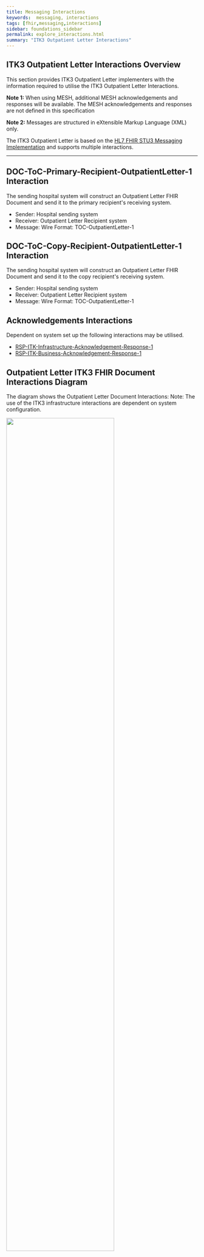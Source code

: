```yaml
---
title: Messaging Interactions
keywords:  messaging, interactions
tags: [fhir,messaging,interactions]
sidebar: foundations_sidebar
permalink: explore_interactions.html
summary: "ITK3 Outpatient Letter Interactions"
---
```





## ITK3 Outpatient Letter Interactions Overview ##
This section provides ITK3 Outpatient Letter implementers with the information required to utilise the ITK3 Outpatient Letter Interactions.

**Note 1:** When using MESH, additional MESH acknowledgements and responses will be available.  The MESH acknowledgements and responses are not defined in this specification

**Note 2:** Messages are structured in eXtensible Markup Language (XML) only.

The ITK3 Outpatient Letter is based on the [HL7 FHIR STU3 Messaging Implementation](http://hl7.org/fhir/messaging.html) and supports multiple interactions. 

---------
## DOC-ToC-Primary-Recipient-OutpatientLetter-1 Interaction ##

The sending hospital system will construct an Outpatient Letter FHIR Document and send it to the primary recipient's receiving system.

- Sender: Hospital sending system
- Receiver: Outpatient Letter Recipient system
- Message: Wire Format: TOC-OutpatientLetter-1

## DOC-ToC-Copy-Recipient-OutpatientLetter-1 Interaction ##

The sending hospital system will construct an Outpatient Letter FHIR Document and send it to the copy recipient's receiving system. 

- Sender: Hospital sending system
- Receiver: Outpatient Letter Recipient system
- Message: Wire Format: TOC-OutpatientLetter-1

## Acknowledgements Interactions ##

Dependent on system set up the following interactions may be utilised.


- <a href="https://developer.nhs.uk/apis/itk3messagedistribution/explore_interactions.html#rsp-itk-infrastructure-acknowledgement-response-1-interaction" target="_blank">RSP-ITK-Infrastructure-Acknowledgement-Response-1</a>
- <a href="https://developer.nhs.uk/apis/itk3messagedistribution/explore_interactions.html#rsp-itk-business-acknowledgement-response-1-interactions" target="_blank">RSP-ITK-Business-Acknowledgement-Response-1</a>

## Outpatient Letter ITK3 FHIR Document Interactions Diagram  ##

The diagram shows the Outpatient Letter Document Interactions: Note: The use of the ITK3 infrastructure interactions are dependent on system configuration.  


<img src="images/explore/ITK-Outpatientletter-FHIRInteractions.png" style="width:75%;max-width: 75%;">












